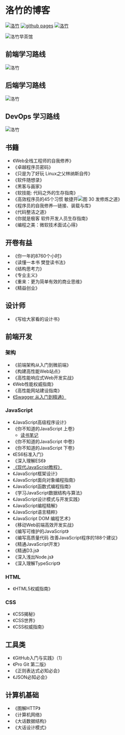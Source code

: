 # 洛竹的博客

[![洛竹](https://img.shields.io/website-up-down-green-red/https/youngjuing.js.org.svg)](https://youngjuning.js.org)
[![github pages](https://github.com/youngjuning/youngjuning.github.io/actions/workflows/gh-pages.yml/badge.svg)](https://github.com/youngjuning/youngjuning.github.io/actions/workflows/gh-pages.yml)
[![洛竹](https://img.shields.io/badge/Made%20with-Markdown-1f425f.svg)](https://guides.github.com/features/mastering-markdown/)

![洛竹早茶馆](https://cdn.jsdelivr.net/gh/youngjuning/images@main/1681893499125.png)

## 前端学习路线

![洛竹](https://i.loli.net/2021/03/31/hYFQxyzriawD93k.png)

## 后端学习路线

![洛竹](https://i.loli.net/2021/03/31/adMZ9hxfGolt3CH.png)

## DevOps 学习路线

![洛竹](https://i.loli.net/2021/03/31/HTJUfCPLwQ31t87.png)

## 书籍

- 《Web全栈工程师的自我修养》
- 《卓越程序员密码》
- 《只是为了好玩 Linux之父林纳斯自传》
- 《软件随想录》
- 《黑客与画家》
- 《软技能: 代码之外的生存指南》
- 《高效程序员的45个习惯 敏捷开![图 30](https://cdn.jsdelivr.net/gh/youngjuning/images@main/1681893481091.gif)
发修炼之道》
- 《程序员的自我修养—链接、装载与库》
- 《代码整洁之道》
- 《你就是极客 软件开发人员生存指南》
- 《编程之美：微软技术面试心得》

## 开卷有益

- 《你一年的8760个小时》
- 《读懂一本书 樊登读书法》
- 《结构思考力》
- 《专业主义》
- 《重来：更为简单有效的商业思维》
- 《精益创业》

## 设计师

- 《写给大家看的设计书》

## 前端开发

### 架构

- 《前端架构从入门到微前端》
- 《构建高性能Web站点》
- 《高性能响应式Web开发实战》
- 《Web性能权威指南》
- 《高性能网站建设指南》
- [《Swagger 从入门到精通》](https://huangwenchao.gitbooks.io/swagger/content/)

### JavaScript

- 《JavaScript高级程序设计》
- 《你不知道的JavaScript 上卷》
  - [读书笔记](https://mubu.com/doc/13bnYs-Mq0r)
- 《你不知道的JavaScript 中卷》
- 《你不知道的JavaScript 下卷》
- 《ES6标准入门》
- 《深入理解ES6》
- [《现代JavaScript教程》](https://zh.javascript.info/)
- 《JavaScript框架设计》
- 《JavaScript面向对象编程指南》
- 《JavaScript函数式编程指南》
- 《学习JavaScript数据结构与算法》
- 《JavaScript设计模式与开发实践》
- 《JavaScript编程精解》
- 《JavaScript语言精粹》
- 《JavaScript DOM 编程艺术》
- 《移动Web前端高效开发实战》
- 《编写可维护的JavaScript》
- 《编写高质量代码 改善JavaScript程序的188个建议》
- 《精通JavaScript开发》
- 《精通D3.js》
- 《深入浅出Node.js》
- 《深入理解TypeScript》

### HTML

- 《HTML5权威指南》

### CSS

- 《CSS揭秘》
- 《CSS世界》
- 《CSS权威指南》

## 工具类

- 《GitHub入门与实践》（1）
- 《Pro Git 第二版》
- 《正则表达式必知必会》
- 《JSON必知必会》

## 计算机基础

- 《图解HTTP》
- 《计算机网络》
- 《大话数据结构》
- 《大话设计模式》
